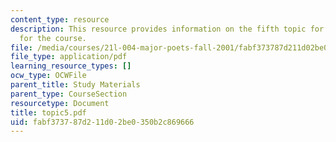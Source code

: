 ```yaml
---
content_type: resource
description: This resource provides information on the fifth topic for discussion
  for the course.
file: /media/courses/21l-004-major-poets-fall-2001/fabf373787d211d02be0350b2c869666_topic5.pdf
file_type: application/pdf
learning_resource_types: []
ocw_type: OCWFile
parent_title: Study Materials
parent_type: CourseSection
resourcetype: Document
title: topic5.pdf
uid: fabf3737-87d2-11d0-2be0-350b2c869666
---
```

